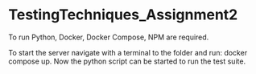 # TestingTechniques_Assignment2

To run Python, Docker, Docker Compose, NPM are required.

To start the server navigate with a terminal to the folder and run: docker compose up.
Now the python script can be started to run the test suite.
